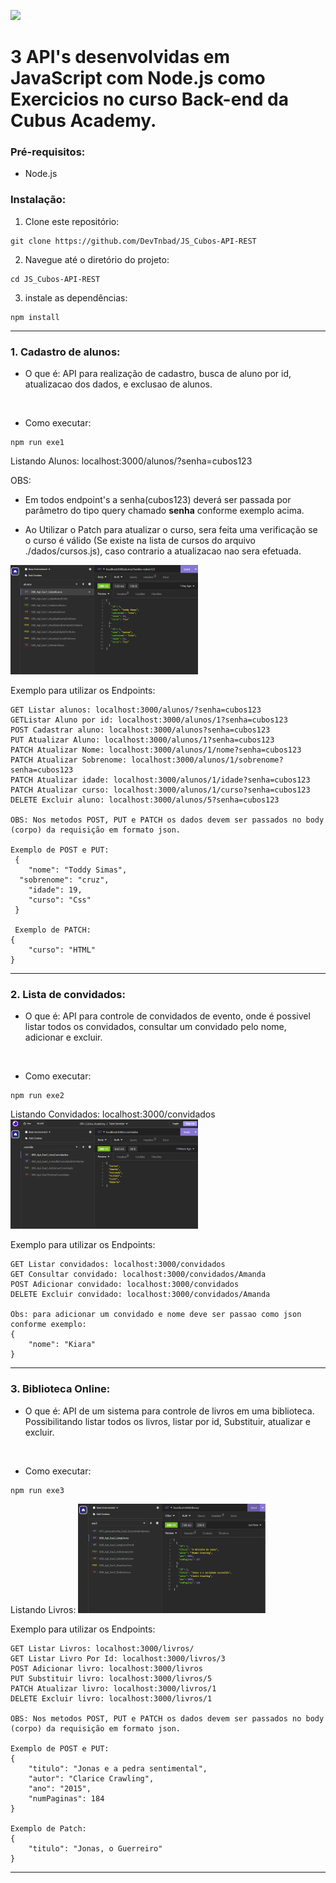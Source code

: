 ![](https://i.imgur.com/xG74tOh.png)

# 3 API's desenvolvidas em JavaScript com Node.js como Exercicios no curso Back-end da Cubus Academy.

### Pré-requisitos:
- Node.js

### Instalação:
1. Clone este repositório:
```
git clone https://github.com/DevTnbad/JS_Cubos-API-REST
```
2. Navegue até o diretório do projeto: 
```
cd JS_Cubos-API-REST
```
3. instale as dependências:
```
npm install
```

---
### 1. Cadastro de alunos:

- O que é: 
API para realização de cadastro, busca de aluno por id, atualizacao dos dados, e exclusao de alunos.
<br>

- Como executar:
```
npm run exe1
```
Listando Alunos:
localhost:3000/alunos/?senha=cubos123

OBS: 
- Em todos endpoint's a senha(cubos123) deverá ser passada por parâmetro do tipo query chamado 
**senha** conforme exemplo acima.

- Ao Utilizar o Patch para atualizar o curso, sera feita uma verificação se o curso é válido (Se existe na lista de cursos do arquivo ./dados/cursos.js), caso contrario a atualizacao nao sera efetuada.

<img width="300" src=prints/listaAlunos.png> 

Exemplo para utilizar os Endpoints:
```
GET Listar alunos: localhost:3000/alunos/?senha=cubos123
GETListar Aluno por id: localhost:3000/alunos/1?senha=cubos123
POST Cadastrar aluno: localhost:3000/alunos?senha=cubos123
PUT Atualizar Aluno: localhost:3000/alunos/1?senha=cubos123
PATCH Atualizar Nome: localhost:3000/alunos/1/nome?senha=cubos123
PATCH Atualizar Sobrenome: localhost:3000/alunos/1/sobrenome?senha=cubos123
PATCH Atualizar idade: localhost:3000/alunos/1/idade?senha=cubos123
PATCH Atualizar curso: localhost:3000/alunos/1/curso?senha=cubos123
DELETE Excluir aluno: localhost:3000/alunos/5?senha=cubos123

OBS: Nos metodos POST, PUT e PATCH os dados devem ser passados no body (corpo) da requisição em formato json.

Exemplo de POST e PUT:
 {
	"nome": "Toddy Simas",
  "sobrenome": "cruz",
	"idade": 19,
	"curso": "Css"
 }

 Exemplo de PATCH:
{
	"curso": "HTML"
}
```

<hr>

### 2. Lista de convidados:

- O que é: 
API para controle de convidados de evento, onde é possivel listar todos os convidados, consultar um convidado pelo nome, adicionar e excluir.
<br>

- Como executar:
```
npm run exe2
```
Listando Convidados:
localhost:3000/convidados
<img width="300" src=prints/listaConvidados.png>

Exemplo para utilizar os Endpoints:
```
GET Listar convidados: localhost:3000/convidados
GET Consultar convidado: localhost:3000/convidados/Amanda
POST Adicionar convidado: localhost:3000/convidados 
DELETE Excluir convidado: localhost:3000/convidados/Amanda

Obs: para adicionar um convidado e nome deve ser passao como json conforme exemplo: 
{
	"nome": "Kiara"
}
```

---
### 3. Biblioteca Online:

- O que é: 
API de um sistema para controle de livros em uma biblioteca. Possibilitando listar todos os livros, listar por id, Substituir, atualizar e excluir.
<br>

- Como executar:
```
npm run exe3
```
Listando Livros:
<img width="300" src=prints/listaLivros.png> 

Exemplo para utilizar os Endpoints:
```
GET Listar Livros: localhost:3000/livros/
GET Listar Livro Por Id: localhost:3000/livros/3
POST Adicionar livro: localhost:3000/livros
PUT Substituir livro: localhost:3000/livros/5
PATCH Atualizar livro: localhost:3000/livros/1
DELETE Excluir livro: localhost:3000/livros/1

OBS: Nos metodos POST, PUT e PATCH os dados devem ser passados no body (corpo) da requisição em formato json. 

Exemplo de POST e PUT: 
{
	"titulo": "Jonas e a pedra sentimental",
	"autor": "Clarice Crawling",
	"ano": "2015",
	"numPaginas": 184
}

Exemplo de Patch: 
{
	"titulo": "Jonas, o Guerreiro"
}
```
---
